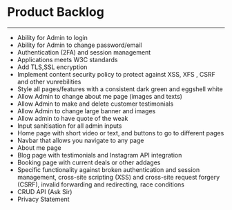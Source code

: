 # Product Backlog

---

- Ability for Admin to login
- Ability for Admin to change password/email
- Authentication (2FA) and session management
- Applications meets W3C standards
- Add TLS,SSL encryption
- Implement content security policy to protect against XSS, XFS , CSRF and other vunrebilities
- Style all pages/features with a consistent dark green and eggshell white
- Allow Admin to change about me page (images and texts)
- Allow Admin to make and delete customer testimonials
- Allow Admin to change large banner and images
- Allow admin to have quote of the weak
- Input sanitisation for all admin inputs
- Home page with short video or text, and buttons to go to different pages
- Navbar that allows you navigate to any page
- About me page
- Blog page with testimonials and Instagram API integration
- Booking page with current deals or other addages
- Specific functionality against broken authentication and session management, cross-site scripting (XSS) and cross-site request forgery (CSRF), invalid forwarding and redirecting, race conditions
- CRUD API (Ask Sir)
- Privacy Statement
